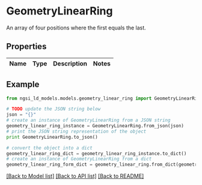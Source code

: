 # GeometryLinearRing

An array of four positions where the first equals the last. 

## Properties
Name | Type | Description | Notes
------------ | ------------- | ------------- | -------------

## Example

```python
from ngsi_ld_models.models.geometry_linear_ring import GeometryLinearRing

# TODO update the JSON string below
json = "{}"
# create an instance of GeometryLinearRing from a JSON string
geometry_linear_ring_instance = GeometryLinearRing.from_json(json)
# print the JSON string representation of the object
print GeometryLinearRing.to_json()

# convert the object into a dict
geometry_linear_ring_dict = geometry_linear_ring_instance.to_dict()
# create an instance of GeometryLinearRing from a dict
geometry_linear_ring_form_dict = geometry_linear_ring.from_dict(geometry_linear_ring_dict)
```
[[Back to Model list]](../README.md#documentation-for-models) [[Back to API list]](../README.md#documentation-for-api-endpoints) [[Back to README]](../README.md)


